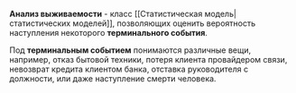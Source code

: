 **Анализ выживаемости** - класс [[Статистическая модель|статистических моделей]], позволяющих оценить вероятность наступления некоторого **терминального события**.

Под **терминальным событием** понимаются различные вещи, например, отказ бытовой техники, потеря клиента провайдером связи, невозврат кредита клиентом банка, отставка руководителя с должности, или даже наступление смерти человека.